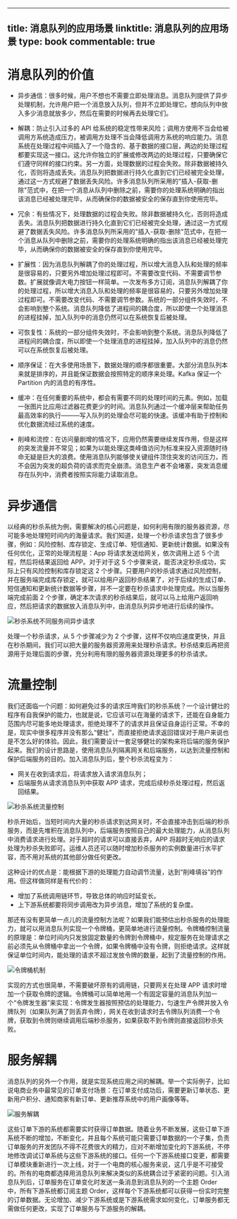 
---
title: 消息队列的应用场景
linktitle: 消息队列的应用场景
type: book
commentable: true
---

# 消息队列的价值

- 异步通信：很多时候，用户不想也不需要立即处理消息。消息队列提供了异步处理机制，允许用户把一个消息放入队列，但并不立即处理它。想向队列中放入多少消息就放多少，然后在需要的时候再去处理它们。

- 解耦：防止引入过多的 API 给系统的稳定性带来风险；调用方使用不当会给被调用方系统造成压力，被调用方处理不当会降低调用方系统的响应能力。消息系统在处理过程中间插入了一个隐含的、基于数据的接口层，两边的处理过程都要实现这一接口。这允许你独立的扩展或修改两边的处理过程，只要确保它们遵守同样的接口约束。另一方面，处理数据的过程会失败。除非数据被持久化，否则将造成丢失。消息队列把数据进行持久化直到它们已经被完全处理，通过这一方式规避了数据丢失风险。许多消息队列所采用的"插入-获取-删除"范式中，在把一个消息从队列中删除之前，需要你的处理系统明确的指出该消息已经被处理完毕，从而确保你的数据被安全的保存直到你使用完毕。

- 冗余：有些情况下，处理数据的过程会失败。除非数据被持久化，否则将造成丢失。消息队列把数据进行持久化直到它们已经被完全处理，通过这一方式规避了数据丢失风险。许多消息队列所采用的"插入-获取-删除"范式中，在把一个消息从队列中删除之前，需要你的处理系统明确的指出该消息已经被处理完毕，从而确保你的数据被安全的保存直到你使用完毕。

- 扩展性：因为消息队列解耦了你的处理过程，所以增大消息入队和处理的频率是很容易的，只要另外增加处理过程即可。不需要改变代码、不需要调节参数。扩展就像调大电力按钮一样简单。一次发布多方订阅，消息队列解耦了你的处理过程，所以增大消息入队和处理的频率是很容易的，只要另外增加处理过程即可。不需要改变代码、不需要调节参数。系统的一部分组件失效时，不会影响到整个系统。消息队列降低了进程间的耦合度，所以即使一个处理消息的进程挂掉，加入队列中的消息仍然可以在系统恢复后被处理。

- 可恢复性：系统的一部分组件失效时，不会影响到整个系统。消息队列降低了进程间的耦合度，所以即使一个处理消息的进程挂掉，加入队列中的消息仍然可以在系统恢复后被处理。

- 顺序保证：在大多使用场景下，数据处理的顺序都很重要。大部分消息队列本来就是排序的，并且能保证数据会按照特定的顺序来处理。Kafka 保证一个 Partition 内的消息的有序性。

- 缓冲：在任何重要的系统中，都会有需要不同的处理时间的元素。例如，加载一张图片比应用过滤器花费更少的时间。消息队列通过一个缓冲层来帮助任务最高效率的执行———写入队列的处理会尽可能的快速。该缓冲有助于控制和优化数据流经过系统的速度。

- 削峰和流控：在访问量剧增的情况下，应用仍然需要继续发挥作用，但是这样的突发流量并不常见；如果为以能处理这类峰值访问为标准来投入资源随时待命无疑是巨大的浪费。使用消息队列能够使关键组件顶住突发的访问压力，而不会因为突发的超负荷的请求而完全崩溃。消息生产者不会堵塞，突发消息缓存在队列中，消费者按照实际能力读取消息。

# 异步通信

以经典的秒杀系统为例，需要解决的核心问题是，如何利用有限的服务器资源，尽可能多地处理短时间内的海量请求。我们知道，处理一个秒杀请求包含了很多步骤，例如：风险控制、库存锁定、生成订单、短信通知、更新统计数据。如果没有任何优化，正常的处理流程是：App 将请求发送给网关，依次调用上述 5 个流程，然后将结果返回给 APP。对于对于这 5 个步骤来说，能否决定秒杀成功，实际上只有风险控制和库存锁定这 2 个步骤。只要用户的秒杀请求通过风险控制，并在服务端完成库存锁定，就可以给用户返回秒杀结果了，对于后续的生成订单、短信通知和更新统计数据等步骤，并不一定要在秒杀请求中处理完成。所以当服务端完成前面 2 个步骤，确定本次请求的秒杀结果后，就可以马上给用户返回响应，然后把请求的数据放入消息队列中，由消息队列异步地进行后续的操作。

![秒杀系统不同服务间异步请求](https://pic.imgdb.cn/item/6076972f8322e6675c40b1b6.jpg)

处理一个秒杀请求，从 5 个步骤减少为 2 个步骤，这样不仅响应速度更快，并且在秒杀期间，我们可以把大量的服务器资源用来处理秒杀请求。秒杀结束后再把资源用于处理后面的步骤，充分利用有限的服务器资源处理更多的秒杀请求。

# 流量控制

我们还面临一个问题：如何避免过多的请求压垮我们的秒杀系统？一个设计健壮的程序有自我保护的能力，也就是说，它应该可以在海量的请求下，还能在自身能力范围内尽可能多地处理请求，拒绝处理不了的请求并且保证自身运行正常。不幸的是，现实中很多程序并没有那么“健壮”，而直接拒绝请求返回错误对于用户来说也是不怎么好的体验。因此，我们需要设计一套足够健壮的架构来将后端的服务保护起来。我们的设计思路是，使用消息队列隔离网关和后端服务，以达到流量控制和保护后端服务的目的。加入消息队列后，整个秒杀流程变为：

- 网关在收到请求后，将请求放入请求消息队列；
- 后端服务从请求消息队列中获取 APP 请求，完成后续秒杀处理过程，然后返回结果。

![秒杀系统流量控制](https://pic.imgdb.cn/item/607697968322e6675c41b011.jpg)

秒杀开始后，当短时间内大量的秒杀请求到达网关时，不会直接冲击到后端的秒杀服务，而是先堆积在消息队列中，后端服务按照自己的最大处理能力，从消息队列中消费请求进行处理。对于超时的请求可以直接丢弃，APP 将超时无响应的请求处理为秒杀失败即可。运维人员还可以随时增加秒杀服务的实例数量进行水平扩容，而不用对系统的其他部分做任何更改。

这种设计的优点是：能根据下游的处理能力自动调节流量，达到“削峰填谷”的作用。但这样做同样是有代价的：

- 增加了系统调用链环节，导致总体的响应时延变长。
- 上下游系统都要将同步调用改为异步消息，增加了系统的复杂度。

那还有没有更简单一点儿的流量控制方法呢？如果我们能预估出秒杀服务的处理能力，就可以用消息队列实现一个令牌桶，更简单地进行流量控制。令牌桶控制流量的原理是：单位时间内只发放固定数量的令牌到令牌桶中，规定服务在处理请求之前必须先从令牌桶中拿出一个令牌，如果令牌桶中没有令牌，则拒绝请求。这样就保证单位时间内，能处理的请求不超过发放令牌的数量，起到了流量控制的作用。

![令牌桶机制](https://pic.imgdb.cn/item/607697d38322e6675c423a6b.jpg)

实现的方式也很简单，不需要破坏原有的调用链，只要网关在处理 APP 请求时增加一个获取令牌的逻辑。令牌桶可以简单地用一个有固定容量的消息队列加一个“令牌发生器”来实现：令牌发生器按照预估的处理能力，匀速生产令牌并放入令牌队列（如果队列满了则丢弃令牌），网关在收到请求时去令牌队列消费一个令牌，获取到令牌则继续调用后端秒杀服务，如果获取不到令牌则直接返回秒杀失败。

# 服务解耦

消息队列的另外一个作用，就是实现系统应用之间的解耦。举一个实际例子，比如说电商业务中最常见的订单支付场景：在订单支付成功后，需要更新订单状态、更新用户积分、通知商家有新订单、更新推荐系统中的用户画像等等。

![服务解耦](https://pic.imgdb.cn/item/6086a980d1a9ae528f172679.jpg)

这些订单下游的系统都需要实时获得订单数据。随着业务不断发展，这些订单下游系统不断的增加，不断变化，并且每个系统可能只需要订单数据的一个子集，负责订单服务的开发团队不得不花费很大的精力，应对不断增加变化的下游系统，不停地修改调试订单系统与这些下游系统的接口。任何一个下游系统接口变更，都需要订单模块重新进行一次上线，对于一个电商的核心服务来说，这几乎是不可接受的。所有的电商都选择用消息队列来解决类似的系统耦合过于紧密的问题。引入消息队列后，订单服务在订单变化时发送一条消息到消息队列的一个主题 Order 中，所有下游系统都订阅主题 Order，这样每个下游系统都可以获得一份实时完整的订单数据。无论增加、减少下游系统或是下游系统需求如何变化，订单服务都无需做任何更改，实现了订单服务与下游服务的解耦。

    